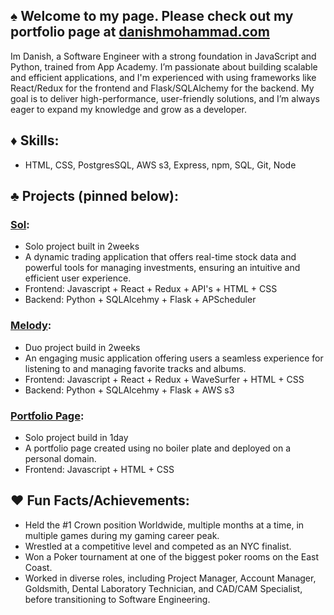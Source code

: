 ## ♠️ Welcome to my page. Please check out my portfolio page at [danishmohammad.com](https://danishmohammad.com)

Im Danish, a Software Engineer with a strong foundation in JavaScript and Python, trained from App Academy. I’m passionate about building scalable and efficient applications, and I'm experienced with using frameworks like React/Redux for the frontend and Flask/SQLAlchemy for the backend. My goal is to deliver high-performance, user-friendly solutions, and I’m always eager to expand my knowledge and grow as a developer.

## ♦️ Skills: 
- HTML, CSS, PostgresSQL, AWS s3, Express, npm, SQL, Git, Node 

## ♣️ Projects (pinned below):
### [Sol](https://capstone-ybmg.onrender.com/):
- Solo project built in 2weeks
- A dynamic trading application that offers real-time stock data and powerful tools for managing investments, ensuring an intuitive and efficient user experience.
- Frontend: Javascript + React + Redux + API's + HTML + CSS
- Backend: Python + SQLAlcehmy + Flask + APScheduler
### [Melody](https://melody-63tg.onrender.com/):
- Duo project build in 2weeks 
- An engaging music application offering users a seamless experience for listening to and managing favorite tracks and albums.
- Frontend: Javascript + React + Redux + WaveSurfer + HTML + CSS
- Backend: Python + SQLAlcehmy + Flask + AWS s3
### [Portfolio Page](https://danishmohammad.com):
- Solo project build in 1day 
- A portfolio page created using no boiler plate and deployed on a personal domain.
- Frontend: Javascript + HTML + CSS

## ♥️ Fun Facts/Achievements:
- Held the #1 Crown position Worldwide, multiple months at a time, in multiple games during my gaming career peak.
- Wrestled at a competitive level and competed as an NYC finalist.
- Won a Poker tournament at one of the biggest poker rooms on the East Coast.
- Worked in diverse roles, including Project Manager, Account Manager, Goldsmith, Dental Laboratory Technician, and CAD/CAM Specialist, before transitioning to Software Engineering.

